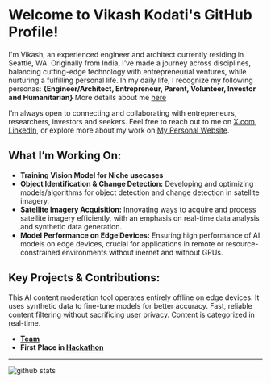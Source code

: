 # Welcome to Vikash Kodati's GitHub Profile!

I'm Vikash, an experienced engineer and architect currently residing in Seattle, WA. Originally from India, I’ve made a journey across disciplines, balancing cutting-edge technology with entrepreneurial ventures, while nurturing a fulfilling personal life. In my daily life, I recognize my following personas: **{Engineer/Architect, Entrepreneur, Parent, Volunteer, Investor and Humanitarian}**   More details about me [here](https://vikashkodati.github.io/) 

I’m always open to connecting and collaborating with entrepreneurs, researchers, investors and seekers. 
Feel free to reach out to me on [X.com](https://www.x.com), [LinkedIn](https://www.linkedin.com/in/vikashkodati), or explore more about my work on [My Personal Website](https://www.vikashkodati.com).


## What I’m Working On:
- **Training Vision Model for Niche usecases**
- **Object Identification & Change Detection:** Developing and optimizing models/algorithms for object detection and change detection in satellite imagery.
- **Satellite Imagery Acquisition:** Innovating ways to acquire and process satellite imagery efficiently, with an emphasis on real-time data analysis and synthetic data generation.
- **Model Performance on Edge Devices:** Ensuring high performance of AI models on edge devices, crucial for applications in remote or resource-constrained environments without inernet and without GPUs.

## Key Projects & Contributions:
This AI content moderation tool operates entirely offline on edge devices. It uses synthetic data to fine-tune models for better accuracy. Fast, reliable content filtering without sacrificing user privacy. Content is categorized in real-time.
- **[Team](https://lablab.ai/event/next2-edge-runners/morpheus/safeedge-online-education-inclusive-and-enjoyable)**
- **First Place in [Hackathon](https://www.youtube.com/watch?v=gP6afM7pEBE&t=6279s)** 

---

![github stats](https://github-readme-stats-sigma-five.vercel.app/api?username=vikashkodati&show_icons=true)
